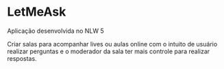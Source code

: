 # LetMeAsk

Aplicação desenvolvida no NLW 5

Criar salas para acompanhar lives ou aulas online com o intuito de usuário realizar perguntas e o moderador da sala ter mais controle para realizar respostas.
